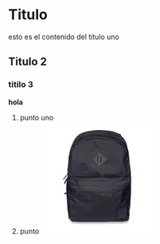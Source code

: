 # Titulo
esto es el contenido del titulo uno
## Titulo 2

### titilo 3
**hola**

1. punto uno
2. punto 
![la mochila](descarga.jpg)